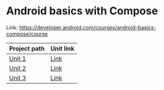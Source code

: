 # Android basics with Compose

Link: https://developer.android.com/courses/android-basics-compose/course

| Project path       | Unit link                                                                   |
|:-------------------|:----------------------------------------------------------------------------|
| [Unit 1](Unit%201) | [Link](https://developer.android.com/courses/android-basics-compose/unit-1) |
| [Unit 2](Unit%202) | [Link](https://developer.android.com/courses/android-basics-compose/unit-2) |
| [Unit 3](Unit%203) | [Link](https://developer.android.com/courses/android-basics-compose/unit-3) |
